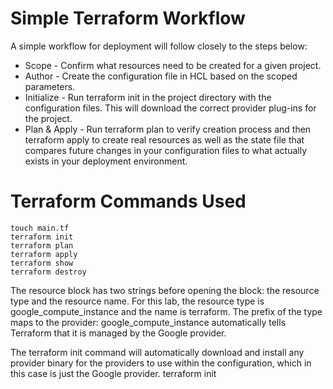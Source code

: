 # Simple Terraform Workflow

A simple workflow for deployment will follow closely to the steps below:
- Scope - Confirm what resources need to be created for a given project.
- Author - Create the configuration file in HCL based on the scoped parameters.
- Initialize - Run terraform init in the project directory with the configuration files. This will download the correct provider plug-ins for the project.
- Plan & Apply - Run terraform plan to verify creation process and then terraform apply to create real resources as well as the state file that compares future changes in your configuration files to what actually exists in your deployment environment.


# Terraform Commands Used

```
touch main.tf
terraform init
terraform plan
terraform apply
terraform show
terraform destroy
```

The resource block has two strings before opening the block: the resource type and the resource name. For this lab, the resource type is google_compute_instance and the name is terraform. The prefix of the type maps to the provider: google_compute_instance automatically tells Terraform that it is managed by the Google provider.

The terraform init command will automatically download and install any provider binary for the providers to use within the configuration, which in this case is just the Google provider.
terraform init
